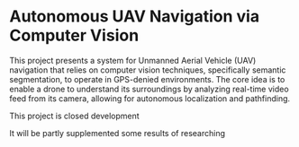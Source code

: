 # Autonomous UAV Navigation via Computer Vision

This project presents a system for Unmanned Aerial Vehicle (UAV) navigation that relies on computer vision techniques, specifically semantic segmentation, to operate in GPS-denied environments. The core idea is to enable a drone to understand its surroundings by analyzing real-time video feed from its camera, allowing for autonomous localization and pathfinding.


This project is closed development

It will be partly supplemented some results of researching
